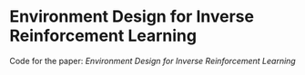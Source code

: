 # Environment Design for Inverse Reinforcement Learning

Code for the paper: *Environment Design for Inverse Reinforcement Learning*